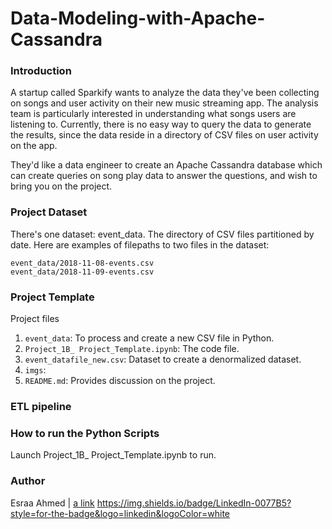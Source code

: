 # Data-Modeling-with-Apache-Cassandra

### Introduction
A startup called Sparkify wants to analyze the data they've been collecting on songs and user activity on their new music streaming app. The analysis team is particularly interested in understanding what songs users are listening to. Currently, there is no easy way to query the data to generate the results, since the data reside in a directory of CSV files on user activity on the app.

They'd like a data engineer to create an Apache Cassandra database which can create queries on song play data to answer the questions, and wish to bring you on the project.

### Project Dataset

There's one dataset: event_data. The directory of CSV files partitioned by date. 
Here are examples of filepaths to two files in the dataset:
```
event_data/2018-11-08-events.csv
event_data/2018-11-09-events.csv
```
### Project Template
Project files<br>

1. `event_data`: To process and create a new CSV file in Python.
2. `Project_1B_ Project_Template.ipynb`: The code file.
3. `event_datafile_new.csv`: Dataset to create a denormalized dataset.
4. `imgs`: 
5. `README.md`: Provides discussion on the project.

### ETL pipeline

### How to run the Python Scripts

Launch Project_1B_ Project_Template.ipynb to run.

### Author
Esraa Ahmed | [a link](https://bit.ly/3B8d5Am)
https://img.shields.io/badge/LinkedIn-0077B5?style=for-the-badge&logo=linkedin&logoColor=white
